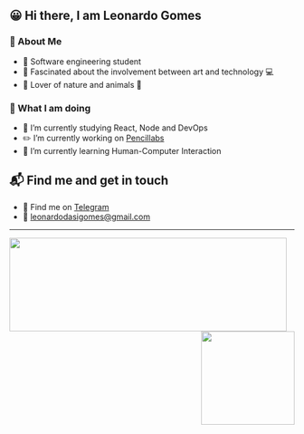 ## :grinning: Hi there, I am Leonardo Gomes

### :tada: About Me

- :ledger: Software engineering student
- :art: Fascinated about the involvement between art and technology :computer:
- :deciduous_tree: Lover of nature and animals :dog:

### :eyes: What I am doing

- :rainbow: I’m currently studying React, Node and DevOps
- :pencil2: I’m currently working on [Pencillabs](https://www.pencillabs.com.br/)
- :robot: I’m currently learning Human-Computer Interaction

## :mailbox_with_mail: Find me and get in touch

- :iphone: Find me on [Telegram](https://t.me/LeoSilvaGomes)
- :email: leonardodasigomes@gmail.com

---

<div>
  <img align="left" width="490" height="165" src="https://github-readme-stats.vercel.app/api?username=LeoSilvaGomes&show_icons=true&hide_border=false&line_height=20&title_color=f6d258&icon_color=f6d258&show_owner=true"/>
  <img align="right" height="165" src="https://github-readme-stats.vercel.app/api/top-langs/?username=LeoSilvaGomes&layout=compact&title_color=f6d258&hide=python"/>
</div>

 
